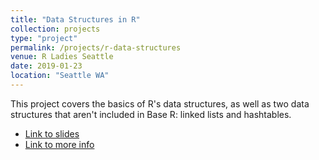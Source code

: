 ```yaml
---
title: "Data Structures in R"
collection: projects
type: "project"
permalink: /projects/r-data-structures
venue: R Ladies Seattle
date: 2019-01-23
location: "Seattle WA"
---
```


This project covers the basics of R's data structures, as well as two data structures that aren't included in Base R: linked lists and hashtables. 

* [Link to slides](http://www.rctatman.com/files/Tatman_2019_RDataStructures.pdf)
* [Link to more info](https://www.meetup.com/rladies-seattle/events/257353589/)
